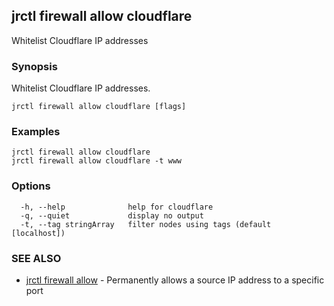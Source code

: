 ## jrctl firewall allow cloudflare

Whitelist Cloudflare IP addresses

### Synopsis

Whitelist Cloudflare IP addresses.

```
jrctl firewall allow cloudflare [flags]
```

### Examples

```
jrctl firewall allow cloudflare
jrctl firewall allow cloudflare -t www
```

### Options

```
  -h, --help              help for cloudflare
  -q, --quiet             display no output
  -t, --tag stringArray   filter nodes using tags (default [localhost])
```

### SEE ALSO

* [jrctl firewall allow](jrctl_firewall_allow.md)	 - Permanently allows a source IP address to a specific port

